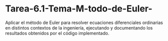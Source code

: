 # Tarea-6.1-Tema-M-todo-de-Euler-
Aplicar el método de Euler para resolver ecuaciones diferenciales ordinarias en distintos contextos de la ingeniería, ejecutando y documentando los resultados obtenidos por el código implementado.

